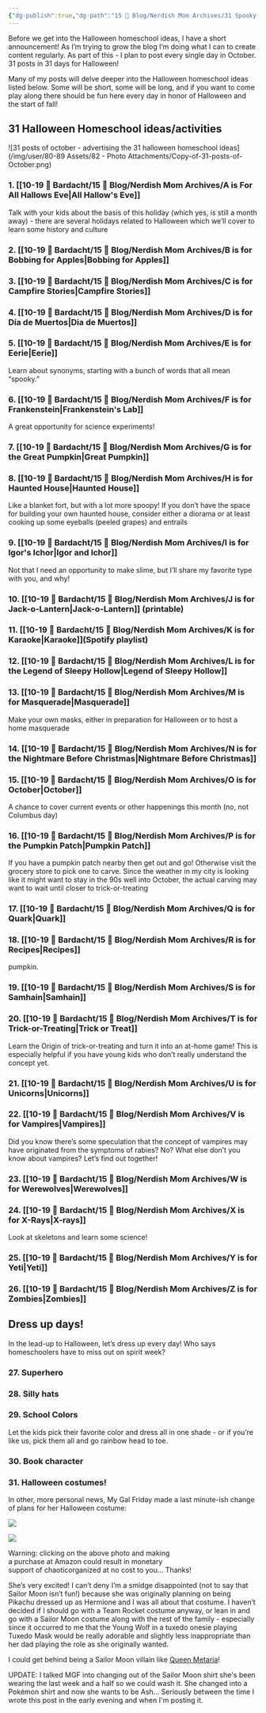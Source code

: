 ```yaml
---
{"dg-publish":true,"dg-path":"15 📌 Blog/Nerdish Mom Archives/31 Spooky and Fun Halloween Homeschool Ideas.md","permalink":"/15-blog/nerdish-mom-archives/31-spooky-and-fun-halloween-homeschool-ideas/","title":"31 Spooky and Fun Halloween Homeschool Ideas Roundup","tags":["halloween","list"],"noteIcon":"","created":"","updated":"2023-07-04T22:00:28.263-04:00"}
---
```



Before we get into the Halloween homeschool ideas, I have a short announcement! As I’m trying to grow the blog I’m doing what I can to create content regularly. As part of this - I plan to post every single day in October. 31 posts in 31 days for Halloween!

Many of my posts will delve deeper into the Halloween homeschool ideas listed below. Some will be short, some will be long, and if you want to come play along there should be fun here every day in honor of Halloween and the start of fall!

## 31 Halloween Homeschool ideas/activities 

![31 posts of october - advertising the 31 halloween homeschool ideas](/img/user/80-89 Assets/82 - Photo Attachments/Copy-of-31-posts-of-October.png)

### 1. [[10-19 💢 Bardacht/15 📌 Blog/Nerdish Mom Archives/A is For All Hallows Eve\|All Hallow's Eve]]

Talk with your kids about the basis of this holiday (which yes, is still a month away) - there are several holidays related to Halloween which we’ll cover to learn some history and culture

### 2. [[10-19 💢 Bardacht/15 📌 Blog/Nerdish Mom Archives/B is for Bobbing for Apples\|Bobbing for Apples]]

### 3. [[10-19 💢 Bardacht/15 📌 Blog/Nerdish Mom Archives/C is for Campfire Stories\|Campfire Stories]]

### 4. [[10-19 💢 Bardacht/15 📌 Blog/Nerdish Mom Archives/D is for Día de Muertos\|Dia de Muertos]]

### 5. [[10-19 💢 Bardacht/15 📌 Blog/Nerdish Mom Archives/E is for Eerie\|Eerie]]

Learn about synonyms, starting with a bunch of words that all mean “spooky.”

### 6. [[10-19 💢 Bardacht/15 📌 Blog/Nerdish Mom Archives/F is for Frankenstein\|Frankenstein's Lab]]

A great opportunity for science experiments!

### 7. [[10-19 💢 Bardacht/15 📌 Blog/Nerdish Mom Archives/G is for the Great Pumpkin\|Great Pumpkin]]

### 8. [[10-19 💢 Bardacht/15 📌 Blog/Nerdish Mom Archives/H is for Haunted House\|Haunted House]]

Like a blanket fort, but with a lot more spoopy! If you don’t have the space for building your own haunted house, consider either a diorama or at least cooking up some eyeballs (peeled grapes) and entrails 

### 9. [[10-19 💢 Bardacht/15 📌 Blog/Nerdish Mom Archives/I is for Igor's Ichor\|Igor and Ichor]]

Not that I need an opportunity to make slime, but I’ll share my favorite type with you, and why!

### 10. [[10-19 💢 Bardacht/15 📌 Blog/Nerdish Mom Archives/J is for Jack-o-Lantern\|Jack-o-Lantern]] (printable)

### 11. [[10-19 💢 Bardacht/15 📌 Blog/Nerdish Mom Archives/K is for Karaoke\|Karaoke]](Spotify playlist) 

### 12. [[10-19 💢 Bardacht/15 📌 Blog/Nerdish Mom Archives/L is for the Legend of Sleepy Hollow\|Legend of Sleepy Hollow]]

### 13. [[10-19 💢 Bardacht/15 📌 Blog/Nerdish Mom Archives/M is for Masquerade\|Masquerade]]

Make your own masks, either in preparation for Halloween or to host a home masquerade

### 14. [[10-19 💢 Bardacht/15 📌 Blog/Nerdish Mom Archives/N is for the Nightmare Before Christmas\|Nightmare Before Christmas]]

### 15. [[10-19 💢 Bardacht/15 📌 Blog/Nerdish Mom Archives/O is for October\|October]]

A chance to cover current events or other happenings this month (no, not Columbus day)

### 16. [[10-19 💢 Bardacht/15 📌 Blog/Nerdish Mom Archives/P is for the Pumpkin Patch\|Pumpkin Patch]]

If you have a pumpkin patch nearby then get out and go! Otherwise visit the grocery store to pick one to carve. Since the weather in my city is looking like it might want to stay in the 90s well into October, the actual carving may want to wait until closer to trick-or-treating

### 17. [[10-19 💢 Bardacht/15 📌 Blog/Nerdish Mom Archives/Q is for Quark\|Quark]]

### 18. [[10-19 💢 Bardacht/15 📌 Blog/Nerdish Mom Archives/R is for Recipes\|Recipes]]

pumpkin.

### 19. [[10-19 💢 Bardacht/15 📌 Blog/Nerdish Mom Archives/S is for Samhain\|Samhain]]

### 20. [[10-19 💢 Bardacht/15 📌 Blog/Nerdish Mom Archives/T is for Trick-or-Treating\|Trick or Treat]]

Learn the Origin of trick-or-treating and turn it into an at-home game! This is especially helpful if you have young kids who don’t really understand the concept yet.  

### 21. [[10-19 💢 Bardacht/15 📌 Blog/Nerdish Mom Archives/U is for Unicorns\|Unicorns]]

### 22. [[10-19 💢 Bardacht/15 📌 Blog/Nerdish Mom Archives/V is for Vampires\|Vampires]]

Did you know there’s some speculation that the concept of vampires may have originated from the symptoms of rabies? No? What else don’t you know about vampires? Let’s find out together!

### 23. [[10-19 💢 Bardacht/15 📌 Blog/Nerdish Mom Archives/W is for Werewolves\|Werewolves]]

### 24. [[10-19 💢 Bardacht/15 📌 Blog/Nerdish Mom Archives/X is for X-Rays\|X-rays]]

Look at skeletons and learn some science!

### 25. [[10-19 💢 Bardacht/15 📌 Blog/Nerdish Mom Archives/Y is for Yeti\|Yeti]]

### 26. [[10-19 💢 Bardacht/15 📌 Blog/Nerdish Mom Archives/Z is for Zombies\|Zombies]]

## Dress up days!

In the lead-up to Halloween, let’s dress up every day! Who says homeschoolers have to miss out on spirit week?

### 27. Superhero

### 28. Silly hats

### 29. School Colors

Let the kids pick their favorite color and dress all in one shade - or if you’re like us, pick them all and go rainbow head to toe.

### 30. Book character

### 31. Halloween costumes!

In other, more personal news, My Gal Friday made a last minute-ish change of plans for her Halloween costume:

[![](//ws-na.amazon-adsystem.com/widgets/q?_encoding=UTF8&MarketPlace=US&ASIN=B07H9V3GZX&ServiceVersion=20070822&ID=AsinImage&WS=1&Format=_SL160_&tag=chaoticorganized-20)](https://www.amazon.com/gp/offer-listing/B07H9V3GZX/ref=as_li_tl?ie=UTF8&camp=1789&creative=9325&creativeASIN=B07H9V3GZX&linkCode=as2&tag=chaoticorganized-20&linkId=4d6fbd545343a9d809af07cb9593c557)

![](//ir-na.amazon-adsystem.com/e/ir?t=chaoticorganized-20&l=am2&o=1&a=B07H9V3GZX)

Warning: clicking on the above photo and making  
a purchase at Amazon could result in monetary  
support of chaoticorganized at no cost to you... Thanks!

She’s very excited! I can’t deny I’m a smidge disappointed (not to say that Sailor Moon isn’t fun!) because she was originally planning on being Pikachu dressed up as Hermione and I was all about that costume. I haven’t decided if I should go with a Team Rocket costume anyway, or lean in and go with a Sailor Moon costume along with the rest of the family - especially since it occurred to me that the Young Wolf in a tuxedo onesie playing Tuxedo Mask would be really adorable and slightly less inappropriate than her dad playing the role as she originally wanted. 

I could get behind being a Sailor Moon villain like [Queen Metaria](https://sailormoon.fandom.com/wiki/Queen_Metalia_(manga))!  
  
UPDATE: I talked MGF into changing out of the Sailor Moon shirt she's been wearing the last week and a half so we could wash it. She changed into a Pokémon shirt and now she wants to be Ash... Seriously between the time I wrote this post in the early evening and when I'm posting it.
